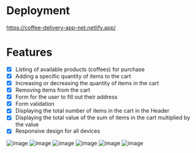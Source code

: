 # Deployment
https://coffee-delivery-app-net.netlify.app/

# Features
- [X] Listing of available products (coffees) for purchase
- [X] Adding a specific quantity of items to the cart
- [X] Increasing or decreasing the quantity of items in the cart
- [X] Removing items from the cart
- [X] Form for the user to fill out their address
- [X] Form validation 
- [X] Displaying the total number of items in the cart in the Header
- [X] Displaying the total value of the sum of items in the cart multiplied by the value
- [X] Responsive design for all devices

![image](https://github.com/DiegoDias007/Coffee-Delivery/assets/127633385/cc193f17-72f9-44b3-b35e-8ea4320932a8)
![image](https://github.com/DiegoDias007/Coffee-Delivery/assets/127633385/11262052-535b-4d6c-9ef5-55f262187269)
![image](https://github.com/DiegoDias007/Coffee-Delivery/assets/127633385/617ea534-1d7f-44ee-9a12-899b82d67c29)
![image](https://github.com/DiegoDias007/Coffee-Delivery/assets/127633385/89d5425e-01ff-4c1c-a077-a52a1ddc268c)
![image](https://github.com/DiegoDias007/Coffee-Delivery/assets/127633385/f2b5ac7e-f034-4843-ab5c-16189deadf3a)
![image](https://github.com/DiegoDias007/Coffee-Delivery/assets/127633385/90e96830-9cb9-4b18-aeb4-578f009152a0)
